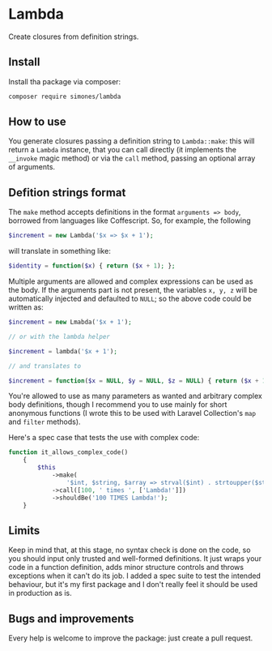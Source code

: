 # Lambda

Create closures from definition strings.


## Install

Install tha package via composer:

```sh
composer require simones/lambda
```


## How to use

You generate closures passing a definition string to `Lambda::make`: this will return a `Lambda` instance, 
that you can call directly (it implements the `__invoke` magic method) or via the `call` method, 
passing an optional array of arguments.


## Defition strings format

The `make` method accepts definitions in the format `arguments => body`, borrowed from languages like Coffescript. 
So, for example, the following

```php
$increment = new Lambda('$x => $x + 1');
```
will translate in something like:

```php
$identity = function($x) { return ($x + 1); };
```

Multiple arguments are allowed and complex expressions can be used as the body.
If the arguments part is not present, the variables `x, y, z` will be automatically injected and defaulted to `NULL`; 
so the above code could be written as:

```php
$increment = new Lmabda('$x + 1');

// or with the lambda helper

$increment = lambda('$x + 1');

// and translates to

$increment = function($x = NULL, $y = NULL, $z = NULL) { return ($x + 1); }
```

You're allowed to use as many parameters as wanted and arbitrary complex body definitions, 
though I recommend you to use mainly for short anonymous functions 
(I wrote this to be used with Laravel Collection's `map` and `filter` methods).

Here's a spec case that tests the use with complex code:

```php
function it_allows_complex_code()
    {
        $this
            ->make(
                '$int, $string, $array => strval($int) . strtoupper($string) . $array[0]')
            ->call([100, ' times ', ['Lambda!']])
            ->shouldBe('100 TIMES Lambda!');
    }
```


## Limits

Keep in mind that, at this stage, no syntax check is done on the code, so you should input only trusted 
and well-formed definitions.
It just wraps your code in a function definition, adds minor structure controls and throws exceptions 
when it can't do its job.
I added a spec suite to test the intended behaviour, but it's my first package and I don't really feel 
it should be used in production as is.


## Bugs and improvements

Every help is welcome to improve the package: just create a pull request.
